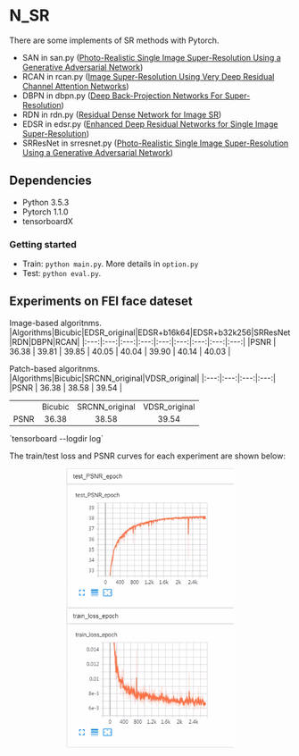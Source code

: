 # N_SR
 
There are some implements of SR methods with Pytorch.  <br>
* SAN in san.py ([Photo-Realistic Single Image Super-Resolution Using a Generative Adversarial Network](http://openaccess.thecvf.com/content_CVPR_2019/papers/Dai_Second-Order_Attention_Network_for_Single_Image_Super-Resolution_CVPR_2019_paper.pdf))
* RCAN in rcan.py ([Image Super-Resolution Using Very Deep Residual Channel Attention Networks](http://openaccess.thecvf.com/content_ECCV_2018/papers/Yulun_Zhang_Image_Super-Resolution_Using_ECCV_2018_paper.pdf))
* DBPN in dbpn.py ([Deep Back-Projection Networks For Super-Resolution](https://arxiv.org/abs/1904.05677))
* RDN in rdn.py ([Residual Dense Network for Image SR](https://arxiv.org/pdf/1802.08797v2.pdf))
* EDSR in edsr.py ([Enhanced Deep Residual Networks for Single Image Super-Resolution](https://arxiv.org/abs/1707.02921))
* SRResNet in srresnet.py ([Photo-Realistic Single Image Super-Resolution Using a Generative Adversarial Network](https://arxiv.org/abs/1609.04802))

## Dependencies
* Python 3.5.3
* Pytorch 1.1.0
* tensorboardX

### Getting started
* Train: `python main.py`. More details in `option.py`</br>
* Test: `python eval.py`.

## Experiments on FEI face dateset
Image-based algoritnms.
|Algorithms|Bicubic|EDSR_original|EDSR+b16k64|EDSR+b32k256|SRResNet|RDN|DBPN|RCAN|
|:---:|:---:|:---:|:---:|:---:|:---:|:---:|:---:|:---:|
|PSNR | 36.38 | 39.81 | 39.85 | 40.05 | 40.04 | 39.90 | 40.14 | 40.03 |

Patch-based algoritnms.
|Algorithms|Bicubic|SRCNN_original|VDSR_original|
|:---:|:---:|:---:|:---:|
|PSNR | 36.38 | 38.58 | 39.54 |
<table>
	<tr>
		<td><center> </center></td>
		<td><center>Bicubic</center></td>
		<td><center>SRCNN_original</center></td>
		<td><center>VDSR_original</center></td>
	</tr>
	<tr>
		<td>
			<center>PSNR</center>
		</td>
		<td>
			<center>36.38</center>
		</td>
		<td>
			<center>38.58</center>
		</td>
		<td>
			<center>39.54</center>
		</td>
	</tr>
</table>
`tensorboard --logdir log`</br>

The train/test loss and PSNR curves for each experiment are shown below:</br>
<p align="center"><img src="./log.png" align="center" width=300 height=500/></p>
